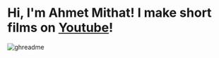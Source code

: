 # Hi, I'm Ahmet Mithat! I make short films on [Youtube](https://www.youtube.com/@yucekuerta6791)!

![ghreadme]([https://user-images.githubusercontent.com/78777681/163073935-1774f337-0d38-4aa4-bdfe-c5b0cfdff234.PNG](https://www.google.com/imgres?imgurl=https%3A%2F%2Fyt3.googleusercontent.com%2Fytc%2FAL5GRJVp3ZCIO7IZ3SBDqHQB8mZAMQ0RIQoOqur0-aXSNw%3Ds900-c-k-c0x00ffffff-no-rj&imgrefurl=https%3A%2F%2Fwww.youtube.com%2Fchannel%2FUCVls0VM6fEELWvEvhFnbzbQ&tbnid=ajpkg3kaqwTdpM&vet=12ahUKEwjL6M3vzL_9AhWi_bsIHdCUAu8QMygAegQIARAl..i&docid=oPu_3QrGhgeS5M&w=900&h=900&itg=1&q=yuce%20kuerta&ved=2ahUKEwjL6M3vzL_9AhWi_bsIHdCUAu8QMygAegQIARAl))
